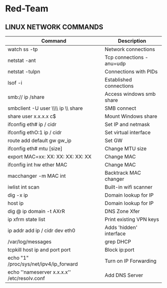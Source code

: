 # Red-Team

## **LINUX NETWORK COMMANDS**

|Command | Description |
| --- | --- |
| watch ss -tp | Network connections |
| netstat -ant | Tcp connections -anu=udp |
| netstat -tulpn | Connections with PIDs |
| lsof -i | Established connections |
| smb:// ip /share | Access windows smb share |
| smbclient -U user \\\\\\\ ip \\\\ share | SMB connect |
| share user x.x.x.x c$ | Mount Windows share |
| ifconfig eth# ip / cidr | Set IP and netmask |
| ifconfig ethO:1 ip / cidr | Set virtual interface |
| route add default gw gw_ip | Set GW |
| ifconfig eth# mtu [size] | Change MTU size |
| export MAC=xx: XX: XX: XX: XX: XX | Change MAC |
| ifconfig int hw ether MAC | Change MAC |
| macchanger -m MAC int  | Backtrack MAC changer |
| iwlist int scan | Built-in wifi scanner |
| dig -x ip | Domain lookup for IP |
| host ip | Domain lookup for IP |
| dig @ ip domain -t AXrR | DNS Zone Xfer |
| ip xfrm state list | Print existing VPN keys |
| ip addr add ip / cidr dev eth0 | Adds 'hidden' interface |
| /var/log/messages | grep DHCP | List DHCP assignments |
| tcpkill host ip and port port | Block ip:port |
| echo "1" /proc/sys/net/ipv4/ip_forward | Turn on IP Forwarding |
| echo ''nameserver x.x.x.x'' /etc/resolv.conf | Add DNS Server |
